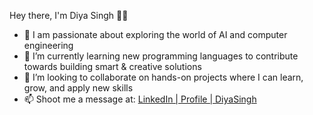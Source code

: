 Hey there, I'm Diya Singh 🙋‍♀️
- 🚀 I am passionate about exploring the world of AI and computer engineering
- 🌱 I’m currently learning new programming languages to contribute towards building smart & creative solutions
- 🤝 I’m looking to collaborate on hands-on projects where I can learn, grow, and apply new skills
- 📫 Shoot me a message at: [LinkedIn | Profile | DiyaSingh](https://www.linkedin.com/in/diya-singh-1323232a7/)


<!---
DiyaSingh-tech/DiyaSingh-tech is a ✨ special ✨ repository because its `README.md` (this file) appears on your GitHub profile.
You can click the Preview link to take a look at your changes.
--->
